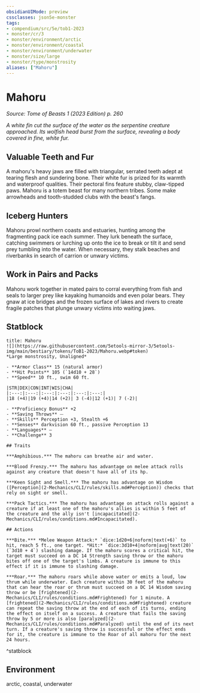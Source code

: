 ```yaml
---
obsidianUIMode: preview
cssclasses: json5e-monster
tags:
- compendium/src/5e/tob1-2023
- monster/cr/3
- monster/environment/arctic
- monster/environment/coastal
- monster/environment/underwater
- monster/size/large
- monster/type/monstrosity
aliases: ["Mahoru"]
---
```

# Mahoru
*Source: Tome of Beasts 1 (2023 Edition) p. 260*  

*A white fin cut the surface of the water as the serpentine creature approached. Its wolfish head burst from the surface, revealing a body covered in fine, white fur.*

## Valuable Teeth and Fur

A mahoru's heavy jaws are filled with triangular, serrated teeth adept at tearing flesh and sundering bone. Their white fur is prized for its warmth and waterproof qualities. Their pectoral fins feature stubby, claw-tipped paws. Mahoru is a totem beast for many northern tribes. Some make arrowheads and tooth-studded clubs with the beast's fangs.

## Iceberg Hunters

Mahoru prowl northern coasts and estuaries, hunting among the fragmenting pack ice each summer. They lurk beneath the surface, catching swimmers or lurching up onto the ice to break or tilt it and send prey tumbling into the water. When necessary, they stalk beaches and riverbanks in search of carrion or unwary victims.

## Work in Pairs and Packs

Mahoru work together in mated pairs to corral everything from fish and seals to larger prey like kayaking humanoids and even polar bears. They gnaw at ice bridges and the frozen surface of lakes and rivers to create fragile patches that plunge unwary victims into waiting jaws.

## Statblock

```ad-statblock
title: Mahoru
![](https://raw.githubusercontent.com/5etools-mirror-3/5etools-img/main/bestiary/tokens/ToB1-2023/Mahoru.webp#token)
*Large monstrosity, Unaligned*

- **Armor Class** 15 (natural armor)
- **Hit Points** 105 (`14d10 + 28`)
- **Speed** 10 ft., swim 60 ft.

|STR|DEX|CON|INT|WIS|CHA|
|:---:|:---:|:---:|:---:|:---:|:---:|
|18 (+4)|19 (+4)|14 (+2)| 3 (-4)|12 (+1)| 7 (-2)|

- **Proficiency Bonus** +2
- **Saving Throws** ⏤
- **Skills** Perception +3, Stealth +6
- **Senses** darkvision 60 ft., passive Perception 13
- **Languages** —
- **Challenge** 3

## Traits

***Amphibious.*** The mahoru can breathe air and water.

***Blood Frenzy.*** The mahoru has advantage on melee attack rolls against any creature that doesn't have all of its hp.

***Keen Sight and Smell.*** The mahoru has advantage on Wisdom ([Perception](2-Mechanics/CLI/rules/skills.md#Perception)) checks that rely on sight or smell.

***Pack Tactics.*** The mahoru has advantage on attack rolls against a creature if at least one of the mahoru's allies is within 5 feet of the creature and the ally isn't [incapacitated](2-Mechanics/CLI/rules/conditions.md#Incapacitated).

## Actions

***Bite.*** *Melee Weapon Attack:* `dice:1d20+6|noform|text(+6)` to hit, reach 5 ft., one target. *Hit:* `dice:3d10+4|noform|avg|text(20)` (`3d10 + 4`) slashing damage. If the mahoru scores a critical hit, the target must succeed on a DC 14 Strength saving throw or the mahoru bites off one of the target's limbs. A creature is immune to this effect if it is immune to slashing damage.

***Roar.*** The mahoru roars while above water or emits a loud, low thrum while underwater. Each creature within 30 feet of the mahoru that can hear the roar or thrum must succeed on a DC 14 Wisdom saving throw or be [frightened](2-Mechanics/CLI/rules/conditions.md#Frightened) for 1 minute. A [frightened](2-Mechanics/CLI/rules/conditions.md#Frightened) creature can repeat the saving throw at the end of each of its turns, ending the effect on itself on a success. A creature that fails the saving throw by 5 or more is also [paralyzed](2-Mechanics/CLI/rules/conditions.md#Paralyzed) until the end of its next turn. If a creature's saving throw is successful or the effect ends for it, the creature is immune to the Roar of all mahoru for the next 24 hours.
```
^statblock

## Environment

arctic, coastal, underwater